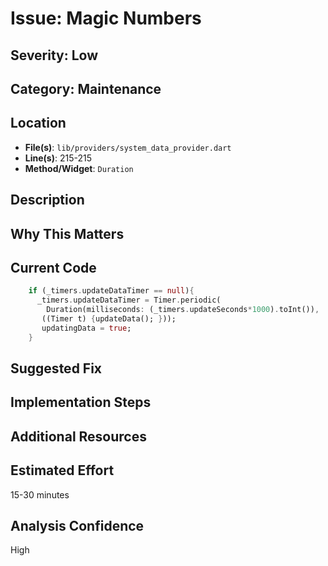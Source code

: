 # Issue: Magic Numbers

## Severity: Low

## Category: Maintenance

## Location
- **File(s)**: `lib/providers/system_data_provider.dart`
- **Line(s)**: 215-215
- **Method/Widget**: `Duration`

## Description


## Why This Matters


## Current Code
```dart
    if (_timers.updateDataTimer == null){
      _timers.updateDataTimer = Timer.periodic(
        Duration(milliseconds: (_timers.updateSeconds*1000).toInt()),
       ((Timer t) {updateData(); }));
       updatingData = true;
    }
```

## Suggested Fix


## Implementation Steps


## Additional Resources


## Estimated Effort
15-30 minutes

## Analysis Confidence
High
